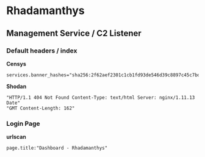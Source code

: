 # Rhadamanthys

## Management Service / C2 Listener

### Default headers / index

**Censys**

```text
services.banner_hashes="sha256:2f62aef2301c1cb1fd93de546d39c8897c45c7bd4b995b798ff1b410d731cd64"
```

**Shodan**

```text
"HTTP/1.1 404 Not Found Content-Type: text/html Server: nginx/1.11.13 Date"
"GMT Content-Length: 162"
```

### Login Page

**urlscan**

```text
page.title:"Dashboard - Rhadamanthys"
```
